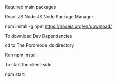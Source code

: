 Required main packages

React JS
Node JS
Node Package Manager

npm install -g npm
https://nodejs.org/en/download/

To download Dev Dependencies

cd to The Poromode_ds directory

Run
npm install

To start the client-side

npm start

